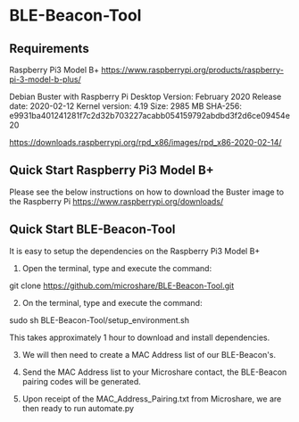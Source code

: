 # BLE-Beacon-Tool

## Requirements
Raspberry Pi3 Model B+
https://www.raspberrypi.org/products/raspberry-pi-3-model-b-plus/

Debian Buster with Raspberry Pi Desktop
Version: February 2020
Release date: 2020-02-12
Kernel version: 4.19
Size: 2985 MB
SHA-256: e9931ba401241281f7c2d32b703227acabb054159792abdbd3f2d6ce09454e20

https://downloads.raspberrypi.org/rpd_x86/images/rpd_x86-2020-02-14/

## Quick Start Raspberry Pi3 Model B+

Please see the below instructions on how to download the Buster image to the Raspberry Pi
https://www.raspberrypi.org/downloads/

## Quick Start BLE-Beacon-Tool

It is easy to setup the dependencies on the Raspberry Pi3 Model B+

1. Open the terminal, type and execute the command:

  git clone  https://github.com/microshare/BLE-Beacon-Tool.git

2. On the terminal, type and execute the command:

  sudo sh BLE-Beacon-Tool/setup_environment.sh

This takes approximately 1 hour to download and install dependencies.

3. We will then need to create a MAC Address list of our BLE-Beacon's.

4. Send the MAC Address list to your Microshare contact, the BLE-Beacon pairing codes will be generated.

5. Upon receipt of the MAC_Address_Pairing.txt from Microshare, we are then ready to run automate.py
